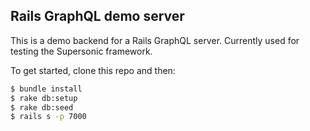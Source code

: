 ## Rails GraphQL demo server

This is a demo backend for a Rails GraphQL server. Currently used for
testing the Supersonic framework.

To get started, clone this repo and then:

```bash
$ bundle install
$ rake db:setup
$ rake db:seed
$ rails s -p 7000
```
